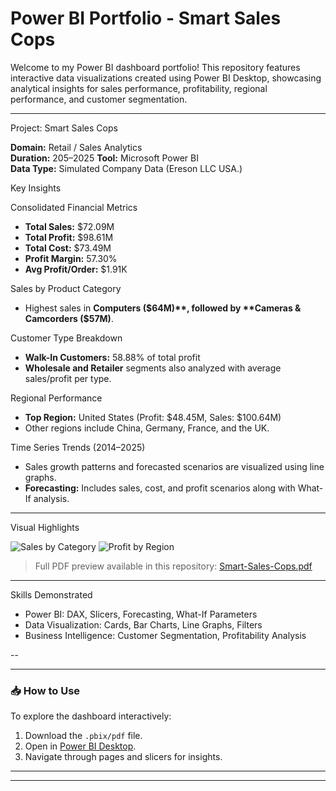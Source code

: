 #  Power BI Portfolio - Smart Sales Cops

Welcome to my Power BI dashboard portfolio! This repository features interactive data visualizations created using Power BI Desktop, showcasing analytical insights for sales performance, profitability, regional performance, and customer segmentation.

---

Project: Smart Sales Cops

**Domain:** Retail / Sales Analytics  
**Duration:** 205–2025 
**Tool:** Microsoft Power BI  
**Data Type:** Simulated Company Data (Ereson LLC USA.)


Key Insights

 Consolidated Financial Metrics
- **Total Sales:** $72.09M
- **Total Profit:** $98.61M
- **Total Cost:** $73.49M
- **Profit Margin:** 57.30%
- **Avg Profit/Order:** $1.91K

Sales by Product Category
- Highest sales in **Computers ($64M)**, followed by **Cameras & Camcorders ($57M)**.

Customer Type Breakdown
- **Walk-In Customers:** 58.88% of total profit
- **Wholesale and Retailer** segments also analyzed with average sales/profit per type.

Regional Performance
- **Top Region:** United States (Profit: $48.45M, Sales: $100.64M)
- Other regions include China, Germany, France, and the UK.

Time Series Trends (2014–2025)
- Sales growth patterns and forecasted scenarios are visualized using line graphs.
- **Forecasting:** Includes sales, cost, and profit scenarios along with What-If analysis.

---

Visual Highlights

![Sales by Category](Smart-Sales-Cops/screenshots/sales-by-category.png)
![Profit by Region](Smart-Sales-Cops/screenshots/profit-by-region.png)

> Full PDF preview available in this repository: [Smart-Sales-Cops.pdf](Smart-Sales-Cops/Smart-Sales-Cops.pdf)

---

Skills Demonstrated
- Power BI: DAX, Slicers, Forecasting, What-If Parameters
- Data Visualization: Cards, Bar Charts, Line Graphs, Filters
- Business Intelligence: Customer Segmentation, Profitability Analysis

--

---

### 📥 How to Use
To explore the dashboard interactively:
1. Download the `.pbix/pdf` file.
2. Open in [Power BI Desktop](https://powerbi.microsoft.com/en-us/desktop/).
3. Navigate through pages and slicers for insights.

---

---
